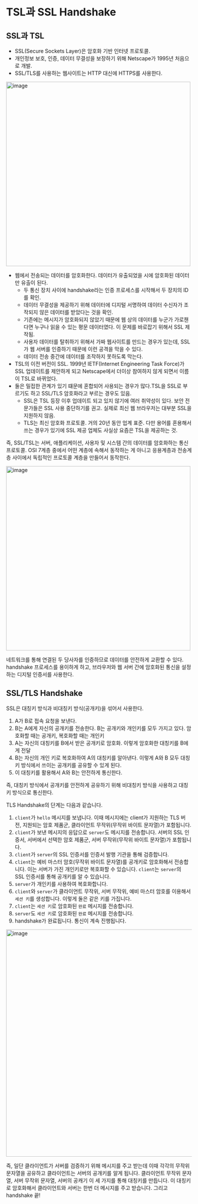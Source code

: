 # TSL과 SSL Handshake

## SSL과 TSL

- SSL(Secure Sockets Layer)은 암호화 기반 인터넷 프로토콜.
- 개인정보 보호, 인증, 데이터 무결성을 보장하기 위해 Netscape가 1995년 처음으로 개발.
- SSL/TLS를 사용하는 웹사이트는 HTTP 대신에 HTTPS를 사용한다.
<img width="500" alt="image" src="https://github.com/do-sopt-cs-study/CS-seungyeon/assets/49530253/97fc3327-4319-4141-a888-b0d8b09f7673">

- 웹에서 전송되는 데이터를 암호화한다. 데이터가 유출되었을 시에 암호화된 데이터만 유출이 된다.
    - 두 통신 장치 사이에 handshake라는 인증 프로세스를 시작해서 두 장치의 ID를 확인.
    - 데이터 무결성을 제공하기 위해 데이터에 디지털 서명하여 데이터 수신자가 조작되지 않은 데이터를 받았다는 것을 확인.
    - 기존에는 메시지가 암호화되지 않았기 때문에 웹 상의 데이터를 누군가 가로챈다면 누구나 읽을 수 있는 평문 데이터였다. 이 문제를 바로잡기 위해서 SSL 제작됨.
    - 사용자 데이터를 탈취하기 위해서 가짜 웹사이트를 만드는 경우가 있는데, SSL가 웹 서버를 인증하기 때문에 이런 공격을 막을 수 있다.
    - 데이터 전송 중간에 데이터를 조작하지 못하도록 막는다.
- TSL의 이전 버전이 SSL. 1999년 IETF(Internet Engineering Task Force)가 SSL 업데이트를 제안하게 되고 Netscape에서 더이상 참여하지 않게 되면서 이름이 TSL로 바뀌었다.
- 둘은 밀접한 관계가 있기 떄문에 혼합되어 사용되는 경우가 많다.TSL을 SSL로 부르기도 하고 SSL/TLS 암호화라고 부르는 경우도 있음.
    - SSL은 TSL 등장 이후 업데이트 되고 있지 않기에 여러 취약성이 있다. 보안 전문가들은 SSL 사용 중단하기를 권고. 실제로 최신 웹 브라우저는 대부분 SSL을 지원하지 않음.
    - TLS는 최신 암호화 프로토콜. 거의 20년 동안 업계 표준. 다만 용어를 혼용해서 쓰는 경우가 있기에 SSL 제공 업체도 사실상 요즘은 TSL을 제공하는 것.

즉, SSL/TSL는 서버, 애플리케이션, 사용자 및 시스템 간의 데이터를 암호화하는 통신 프로토콜. OSI 7계층 중에서 어떤 계층에 속해서 동작하는 게 아니고 응용계층과 전송계층 사이에서 독립적인 프로토콜 계층을 만들어서 동작한다.

<img width="500" alt="image" src="https://github.com/do-sopt-cs-study/CS-seungyeon/assets/49530253/c085901d-902e-428a-91f7-e54fb2fd6348">

네트워크를 통해 연결된 두 당사자를 인증하므로 데이터를 안전하게 교환할 수 있다. handshake 프로세스를 용이하게 하고, 브라우저와 웹 서버 간에 암호화된 통신을 설정하는 디지털 인증서를 사용한다.

## SSL/TLS Handshake

SSL은 대칭키 방식과 비대칭키 방식(공개키)을 섞어서 사용한다.
1. A가 B로 접속 요청을 보낸다.
2. B는 A에게 자신의 공개키를 전송한다. B는 공개키와 개인키를 모두 가지고 있다. 암호화할 때는 공개키, 복호화할 때는 개인키
3. A는 자신의 대칭키를 B에서 받은 공개키로 암호화. 이렇게 암호화한 대칭키를 B에게 전달
4. B는 자신의 개인 키로 복호화하여 A의 대칭키를 알아낸다. 이렇게 A와 B 모두 대칭키 방식에서 쓰이는 공개키를 공유할 수 있게 된다.
5. 이 대칭키를 활용해서 A와 B는 안전하게 통신한다.

즉, 대칭키 방식에서 공개키를 안전하게 공유하기 위해 비대칭키 방식을 사용하고 대칭키 방식으로 통신한다.

TLS Handshake의 단계는 다음과 같습니다.
1. `client`가 `hello` 메시지를 보냅니다. 이때 메시지에는 client가 지원하는 TLS 버전, 지원되는 암호 제품군, 클라이언트 무작위(무작위 바이트 문자열)가 포함됩니다.
2. `client`가 보낸 메시지의 응답으로 `server`도 메시지를 전송합니다. 서버의 SSL 인증서, 서버에서 선택한 암호 제품군, 서버 무작위(무작위 바이트 문자열)가 포함됩니다.
3. `client`가 `server`의 SSL 인증서를 인증서 발행 기관을 통해 검증합니다.
4. `client`는 예비 마스터 암호(무작위 바이트 문자열)를 공개키로 암호화해서 전송합니다. 이는 서버가 가진 개인키로만 복호화할 수 있습니다. `client`는 `server`의 SSL 인증서를 통해 공개키를 알 수 있습니다.
5. `server`가 개인키를 사용하여 복호화합니다.
6. `client`와 `server`가 클라이언트 무작위, 서버 무작위, 예비 마스터 암호를 이용해서 `세션 키`를 생성합니다. 이렇게 둘은 같은 키를 가집니다.
7. `client`는 `세션 키`로 암호화된 `완료` 메시지를 전송합니다.
8. `server`도 `세션 키`로 암호화된 `완료` 메시지를 전송합니다.
9. handshake가 완료됩니다. 통신이 계속 진행됩니다.

<img width="616" alt="image" src="https://github.com/do-sopt-cs-study/CS-seungyeon/assets/49530253/a12cdf09-5d73-49d8-80ef-5f0c1ed3368c">

즉, 일단 클라이언트가 서버를 검증하기 위해 메시지를 주고 받는데 이때 각각의 무작위 문자열을 공유하고 클라이언트는 서버의 공개키를 알게 됩니다.
클라이언트 무작위 문자열, 서버 무작위 문자열, 서버의 공캐기 이 세 가지를 통해 대칭키를 만듭니다.
이 대칭키로 암호화해서 클라이언트와 서버는 한번 더 메시지를 주고 받습니다.
그리고 handshake 끝!
